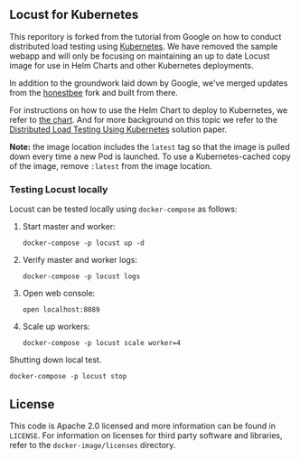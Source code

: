 ## Locust for Kubernetes

This reporitory is forked from the tutorial from Google on how to conduct distributed load testing using [Kubernetes](http://kubernetes.io).
We have removed the sample webapp and will only be focusing on maintaining an up to date Locust image for use in Helm Charts and other Kubernetes deployments.

In addition to the groundwork laid down by Google, we've merged updates from the [honestbee](https://github.com/honestbee/distributed-load-testing) fork and built from there.

For instructions on how to use the Helm Chart to deploy to Kubernetes, we refer to [the chart](https://github.com/helm/charts/tree/master/stable/locust). 
And for more background on this topic we refer to the [Distributed Load Testing Using Kubernetes](http://cloud.google.com/solutions/distributed-load-testing-using-kubernetes) solution paper.

**Note:** the image location includes the `latest` tag so that the image is pulled down every time a new Pod is launched. To use a Kubernetes-cached copy of the image, remove `:latest` from the image location.
### Testing Locust locally

Locust can be tested locally using `docker-compose` as follows:

1. Start master and worker:

   ```
   docker-compose -p locust up -d
   ```

1. Verify master and worker logs:

   ```
   docker-compose -p locust logs
   ```

1. Open web console:

   ```
   open localhost:8089
   ```

1. Scale up workers:

   ```
   docker-compose -p locust scale worker=4
   ```

Shutting down local test.

```
docker-compose -p locust stop
```


## License

This code is Apache 2.0 licensed and more information can be found in `LICENSE`. For information on licenses for third party software and libraries, refer to the `docker-image/licenses` directory.
